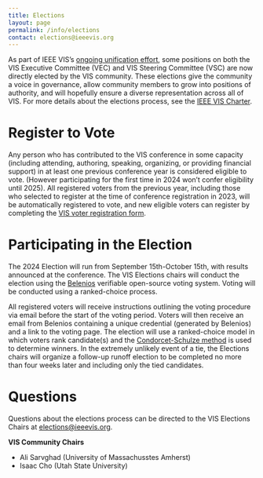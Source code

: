 ```yaml
---
title: Elections
layout: page
permalink: /info/elections
contact: elections@ieeevis.org
---
```


As part of IEEE VIS’s [ongoing unification effort](http://ieeevis.org/year/2020/blog/things-are-changing-2021), some positions on both the VIS Executive Committee (VEC) and VIS Steering Committee (VSC) are now directly elected by the VIS community. These elections give the community a voice in governance, allow community members to grow into positions of authority, and will hopefully ensure a diverse representation across all of VIS. For more details about the elections process, see the [IEEE VIS Charter](/governance/IEEE-governance-structure).

# Register to Vote
Any person who has contributed to the VIS conference in some capacity (including attending, authoring, speaking, organizing, or providing financial support) in at least one previous conference year is considered eligible to vote. (However participating for the first time in 2024 won’t confer eligibility until 2025). All registered voters from the previous year, including those who selected to register at the time of conference registration in 2023, will be automatically registered to vote, and new eligible voters can register by completing the [VIS voter registration form](https://forms.gle/xKauNKxPDfuPYZtg8).

# Participating in the Election
The 2024 Election will run from September 15th-October 15th, with results announced at the conference. The VIS Elections chairs will conduct the election using the [Belenios](https://www.belenios.org/) verifiable open-source voting system. Voting will be conducted using a ranked-choice process. 

All registered voters will receive instructions outlining the voting procedure via email before the start of the voting period. Voters will then receive an email from Belenios containing a unique credential (generated by Belenios) and a link to the voting page. The election will use a ranked-choice model in which voters rank candidate(s) and the [Condorcet-Schulze method](https://en.wikipedia.org/wiki/Schulze_method) is used to determine winners. In the extremely unlikely event of a tie, the Elections chairs will organize a follow-up runoff election to be completed no more than four weeks later and including only the tied candidates.

<!-- # 2024 Candidates
Please visit the [VSC Candidates](/year/2024/info/vsc-candidates) and [VEC Candidates](/year/2024/info/vec-candidates) pages for bios and campaign statements from all candidates running in this year’s election. -->

<!-- 
# Nominate a Candidate
The call to nominate candidates for both the VEC and VSC is now open, with **nominations due by June 1st**. To nominate a candidate, please complete the [VIS 2024 candidate nomination form](https://forms.gle/Le53ZXDHsymZB7Ne6). 
-->

# Questions
Questions about the elections process can be directed to the VIS Elections Chairs at [elections@ieeevis.org](mailto:elections@ieeevis.org).

**VIS Community Chairs**
* Ali Sarvghad (University of Massachusstes Amherst)
* Isaac Cho (Utah State University)	
